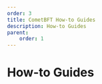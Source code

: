 ```yaml
---
order: 3
title: CometBFT How-to Guides
description: How-to Guides
parent:
    order: 1
---
```


# How-to Guides
